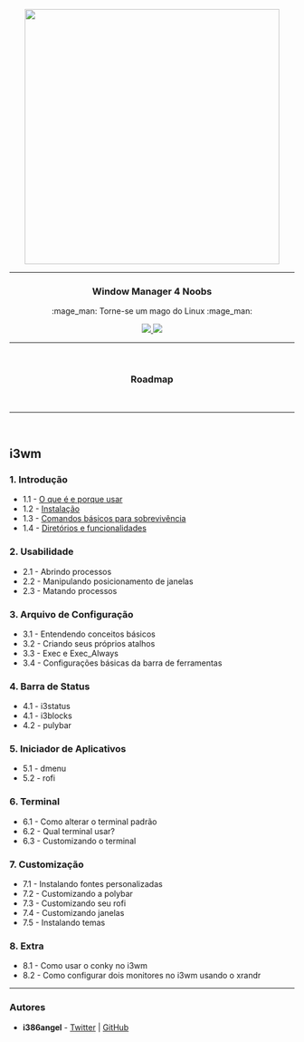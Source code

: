 <p align="center">
	<img src="https://user-images.githubusercontent.com/41551840/81976939-a5dacb00-95ff-11ea-814f-e47156215a93.png" height="450">
</p>


___

<p align="center">
	<h3 align="center">Window Manager 4 Noobs</h3>
	<p align="center">:mage_man: Torne-se um mago do Linux :mage_man:</p>
</p>

<p align="center">
	<a target="__blank" href="#">
	  <img src="https://img.shields.io/badge/status-in progress-red?&style=for-the-badge"/>
	  <img src="https://img.shields.io/badge/license-mit-blue?&style=for-the-badge"/>
	</a>
</p>

___

<br>

<h3 align="center">Roadmap</h3>

<br>

<hr>

<br>

<h2>i3wm</h2>

<h3>1. Introdução</h3>
<ul>
  <li>1.1 - <a href="i3wm/01 - Introdução/1.1-O_que_e_e_porque_usar.md">O que é e porque usar</a></li>
  <li>1.2 - <a href="i3wm/01 - Introdução/1.2-Instalacao.md">Instalação</a></li>
  <li>1.3 - <a href="i3wm/01 - Introdução/1.3-Comandos_sobrevivencia.md">Comandos básicos para sobrevivência</a></li>
  <li>1.4 - <a href="i3wm/01 - Introdução/1.4-Diretorios_e_funcionalidades.md">Diretórios e funcionalidades</a></li>  
</ul>

<h3>2. Usabilidade</h3>
<ul>
  <li><a>2.1 - Abrindo processos</a></li>
  <li><a>2.2 - Manipulando posicionamento de janelas</a></li>
  <li><a>2.3 - Matando processos</a></li>
</ul>

<h3>3. Arquivo de Configuração</h3>
<ul>
  <li><a>3.1 - Entendendo conceitos básicos</a></li>
  <li><a>3.2 - Criando seus próprios atalhos</a></li>
  <li><a>3.3 - Exec e Exec_Always</a></li>
  <li><a>3.4 - Configurações básicas da barra de ferramentas</a></li>
</ul>

<h3>4. Barra de Status</h3>
<ul>
  <li><a>4.1 - i3status</a></li>
  <li><a>4.1 - i3blocks</a></li>
  <li><a>4.2 - pulybar</a></li>
</ul>

<h3>5. Iniciador de Aplicativos</h3>
<ul>
  <li><a>5.1 - dmenu</a></li>
  <li><a>5.2 - rofi</a></li>
</ul>

<h3>6. Terminal</h3>
<ul>
  <li><a>6.1 - Como alterar o terminal padrão</a></li>
  <li><a>6.2 - Qual terminal usar?</a></li>
  <li><a>6.3 - Customizando o terminal</a></li>
</ul>

<h3>7. Customização</h3>
<ul>
  <li><a>7.1 - Instalando fontes personalizadas</a></li>
  <li><a>7.2 - Customizando a polybar</a></li>
  <li><a>7.3 - Customizando seu rofi</a></li>
  <li><a>7.4 - Customizando janelas</a></li>
  <li><a>7.5 - Instalando temas</a></li>
</ul>

<h3>8. Extra</h3>
<ul>
  <li><a>8.1 - Como usar o conky no i3wm</a></li>
  <li><a>8.2 - Como configurar dois monitores no i3wm usando o xrandr</a></li>
</ul>

<hr>

<h3>Autores</h3>

<ul>
<li><b>i386angel</b> - <a href="https://twitter.com/i386angel">Twitter</a> | <a href="https://github.com/i386angel">GitHub</a></li>
</ul>